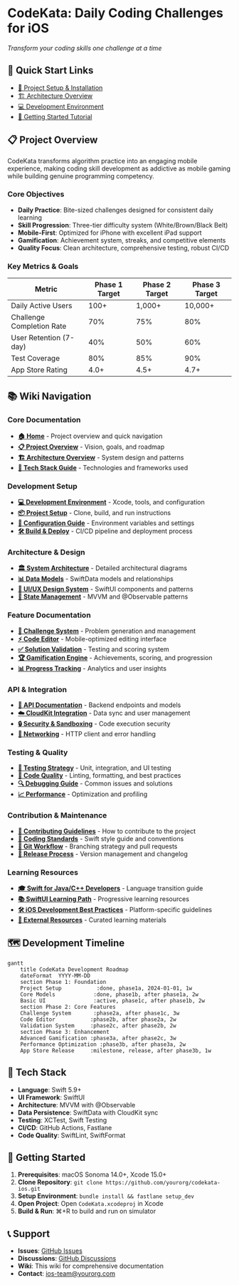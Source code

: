 # CodeKata: Daily Coding Challenges for iOS
*Transform your coding skills one challenge at a time*

## 🚀 Quick Start Links
- [📱 Project Setup & Installation](Project-Setup)
- [🏗️ Architecture Overview](Architecture-Overview)
- [💻 Development Environment](Development-Environment)
- [🎯 Getting Started Tutorial](Getting-Started-Tutorial)

## 📋 Project Overview

CodeKata transforms algorithm practice into an engaging mobile experience, making coding skill development as addictive as mobile gaming while building genuine programming competency.

### Core Objectives
- **Daily Practice**: Bite-sized challenges designed for consistent daily learning
- **Skill Progression**: Three-tier difficulty system (White/Brown/Black Belt)
- **Mobile-First**: Optimized for iPhone with excellent iPad support
- **Gamification**: Achievement system, streaks, and competitive elements
- **Quality Focus**: Clean architecture, comprehensive testing, robust CI/CD

### Key Metrics & Goals
| Metric | Phase 1 Target | Phase 2 Target | Phase 3 Target |
|--------|---------------|---------------|---------------|
| Daily Active Users | 100+ | 1,000+ | 10,000+ |
| Challenge Completion Rate | 70% | 75% | 80% |
| User Retention (7-day) | 40% | 50% | 60% |
| Test Coverage | 80% | 85% | 90% |
| App Store Rating | 4.0+ | 4.5+ | 4.7+ |

## 📚 Wiki Navigation

### **Core Documentation**
- **[🏠 Home](Home)** - Project overview and quick navigation
- **[📋 Project Overview](Project-Overview)** - Vision, goals, and roadmap
- **[🏗️ Architecture Overview](Architecture-Overview)** - System design and patterns
- **[📱 Tech Stack Guide](Tech-Stack-Guide)** - Technologies and frameworks used

### **Development Setup**
- **[💻 Development Environment](Development-Environment)** - Xcode, tools, and configuration
- **[📦 Project Setup](Project-Setup)** - Clone, build, and run instructions
- **[🔧 Configuration Guide](Configuration-Guide)** - Environment variables and settings
- **[🛠️ Build & Deploy](Build-Deploy)** - CI/CD pipeline and deployment process

### **Architecture & Design**
- **[🏛️ System Architecture](System-Architecture)** - Detailed architectural diagrams
- **[📊 Data Models](Data-Models)** - SwiftData models and relationships
- **[🎨 UI/UX Design System](UI-UX-Design-System)** - SwiftUI components and patterns
- **[🔄 State Management](State-Management)** - MVVM and @Observable patterns

### **Feature Documentation**
- **[🧩 Challenge System](Challenge-System)** - Problem generation and management
- **[⚡ Code Editor](Code-Editor)** - Mobile-optimized editing interface
- **[✅ Solution Validation](Solution-Validation)** - Testing and scoring system
- **[🏆 Gamification Engine](Gamification-Engine)** - Achievements, scoring, and progression
- **[📊 Progress Tracking](Progress-Tracking)** - Analytics and user insights

### **API & Integration**
- **[🔌 API Documentation](API-Documentation)** - Backend endpoints and models
- **[☁️ CloudKit Integration](CloudKit-Integration)** - Data sync and user management
- **[🔒 Security & Sandboxing](Security-Sandboxing)** - Code execution security
- **[📡 Networking](Networking)** - HTTP client and error handling

### **Testing & Quality**
- **[🧪 Testing Strategy](Testing-Strategy)** - Unit, integration, and UI testing
- **[📏 Code Quality](Code-Quality)** - Linting, formatting, and best practices
- **[🔍 Debugging Guide](Debugging-Guide)** - Common issues and solutions
- **[📈 Performance](Performance)** - Optimization and profiling

### **Contribution & Maintenance**
- **[🤝 Contributing Guidelines](Contributing-Guidelines)** - How to contribute to the project
- **[📝 Coding Standards](Coding-Standards)** - Swift style guide and conventions
- **[🔄 Git Workflow](Git-Workflow)** - Branching strategy and pull requests
- **[📅 Release Process](Release-Process)** - Version management and changelog

### **Learning Resources**
- **[🎓 Swift for Java/C++ Developers](Swift-For-Java-CPP-Developers)** - Language transition guide
- **[📚 SwiftUI Learning Path](SwiftUI-Learning-Path)** - Progressive learning resources
- **[🛠️ iOS Development Best Practices](iOS-Development-Best-Practices)** - Platform-specific guidelines
- **[🔗 External Resources](External-Resources)** - Curated learning materials

## 🗺️ Development Timeline

```mermaid
gantt
    title CodeKata Development Roadmap
    dateFormat  YYYY-MM-DD
    section Phase 1: Foundation
    Project Setup           :done, phase1a, 2024-01-01, 1w
    Core Models            :done, phase1b, after phase1a, 2w
    Basic UI               :active, phase1c, after phase1b, 2w
    section Phase 2: Core Features
    Challenge System       :phase2a, after phase1c, 3w
    Code Editor           :phase2b, after phase2a, 2w
    Validation System     :phase2c, after phase2b, 2w
    section Phase 3: Enhancement
    Advanced Gamification :phase3a, after phase2c, 3w
    Performance Optimization :phase3b, after phase3a, 2w
    App Store Release     :milestone, release, after phase3b, 1w
```

## 🔧 Tech Stack

- **Language**: Swift 5.9+
- **UI Framework**: SwiftUI
- **Architecture**: MVVM with @Observable
- **Data Persistence**: SwiftData with CloudKit sync
- **Testing**: XCTest, Swift Testing
- **CI/CD**: GitHub Actions, Fastlane
- **Code Quality**: SwiftLint, SwiftFormat

## 🚀 Getting Started

1. **Prerequisites**: macOS Sonoma 14.0+, Xcode 15.0+
2. **Clone Repository**: `git clone https://github.com/yourorg/codekata-ios.git`
3. **Setup Environment**: `bundle install && fastlane setup_dev`
4. **Open Project**: Open `CodeKata.xcodeproj` in Xcode
5. **Build & Run**: ⌘+R to build and run on simulator

## 📞 Support

- **Issues**: [GitHub Issues](https://github.com/yourorg/codekata-ios/issues)
- **Discussions**: [GitHub Discussions](https://github.com/yourorg/codekata-ios/discussions)
- **Wiki**: This wiki for comprehensive documentation
- **Contact**: ios-team@yourorg.com
